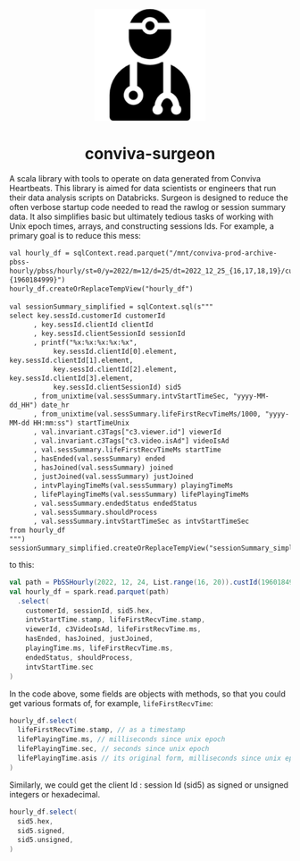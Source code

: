 <p align="center">
<img src="./media/surgeon-283.png" alt="" width="200" >
</p>

<h1 align="center"> conviva-surgeon</h1>
A scala library with tools to operate on data generated from Conviva
Heartbeats. This library is aimed for data scientists or engineers that run their data analysis scripts on Databricks. Surgeon is designed to reduce the often verbose startup code needed to read the rawlog or session summary data. It also simplifies basic but ultimately tedious tasks of working with Unix epoch times, arrays, and constructing sessions Ids. 
For example, a primary goal is to reduce this mess:

```
val hourly_df = sqlContext.read.parquet("/mnt/conviva-prod-archive-pbss-hourly/pbss/hourly/st=0/y=2022/m=12/d=25/dt=2022_12_25_{16,17,18,19}/cust={1960184999}")
hourly_df.createOrReplaceTempView("hourly_df")

val sessionSummary_simplified = sqlContext.sql(s"""
select key.sessId.customerId customerId
      , key.sessId.clientId clientId
      , key.sessId.clientSessionId sessionId
      , printf("%x:%x:%x:%x:%x",
           key.sessId.clientId[0].element, key.sessId.clientId[1].element,
           key.sessId.clientId[2].element, key.sessId.clientId[3].element,
           key.sessId.clientSessionId) sid5
      , from_unixtime(val.sessSummary.intvStartTimeSec, "yyyy-MM-dd_HH") date_hr
      , from_unixtime(val.sessSummary.lifeFirstRecvTimeMs/1000, "yyyy-MM-dd HH:mm:ss") startTimeUnix
      , val.invariant.c3Tags["c3.viewer.id"] viewerId
      , val.invariant.c3Tags["c3.video.isAd"] videoIsAd
      , val.sessSummary.lifeFirstRecvTimeMs startTime 
      , hasEnded(val.sessSummary) ended
      , hasJoined(val.sessSummary) joined
      , justJoined(val.sessSummary) justJoined
      , intvPlayingTimeMs(val.sessSummary) playingTimeMs 
      , lifePlayingTimeMs(val.sessSummary) lifePlayingTimeMs
      , val.sessSummary.endedStatus endedStatus
      , val.sessSummary.shouldProcess
      , val.sessSummary.intvStartTimeSec as intvStartTimeSec
from hourly_df
""")
sessionSummary_simplified.createOrReplaceTempView("sessionSummary_simplified")
```

to this:

``` scala
val path = PbSSHourly(2022, 12, 24, List.range(16, 20)).custId(1960184999)
val hourly_df = spark.read.parquet(path)
  .select(
    customerId, sessionId, sid5.hex, 
    intvStartTime.stamp, lifeFirstRecvTime.stamp, 
    viewerId, c3VideoIsAd, lifeFirstRecvTime.ms, 
    hasEnded, hasJoined, justJoined, 
    playingTime.ms, lifeFirstRecvTime.ms, 
    endedStatus, shouldProcess, 
    intvStartTime.sec
)

```
In the code above, some fields are objects with methods, so that you could get
various formats of, for example, `lifeFirstRecvTime`:

```scala 
hourly_df.select(
  lifeFirstRecvTime.stamp, // as a timestamp 
  lifePlayingTime.ms, // milliseconds since unix epoch
  lifePlayingTime.sec, // seconds since unix epoch
  lifePlayingTime.asis // its original form, milliseconds since unix epoch
)
```

Similarly, we could get the client Id : session Id (sid5) as signed or unsigned
integers or hexadecimal. 

```scala 
hourly_df.select(
  sid5.hex, 
  sid5.signed, 
  sid5.unsigned, 
)
```

